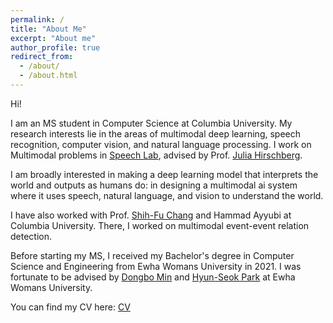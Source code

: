 ```yaml
---
permalink: /
title: "About Me"
excerpt: "About me"
author_profile: true
redirect_from: 
  - /about/
  - /about.html
---
```


Hi!

I am an MS student in Computer Science at Columbia University. My research interests lie in the areas of multimodal deep learning, speech recognition, computer vision, and natural language processing. I work on Multimodal problems in [Speech Lab](http://www.cs.columbia.edu/speech/lab.cgi), advised by Prof. [Julia Hirschberg](http://www.cs.columbia.edu/~julia/).

I am broadly interested in making a deep learning model that interprets the world and outputs as humans do: in designing a multimodal ai system where it uses speech, natural language, and vision to understand the world.

I have also worked with Prof. [Shih-Fu Chang](https://www.ee.columbia.edu/~sfchang/) and Hammad Ayyubi at Columbia University. There, I worked on multimodal event-event relation detection.

Before starting my MS, I received my Bachelor's degree in Computer Science and Engineering from Ewha Womans University in 2021. I was fortunate to be advised by [Dongbo Min](http://cvl.ewha.ac.kr/) and [Hyun-Seok Park](http://www.ewha.ac.kr/ewha/professor/info.do?mode=view&pId=xPCsLydiqzj%2FKdbYExXJKg%3D%3D) at Ewha Womans University.

You can find my CV here: [CV](http://JaywonKoo17.github.io/files/Jaywon_CV_HP.pdf)
